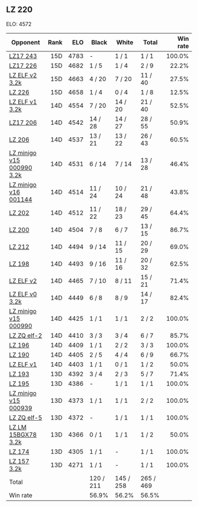 ## LZ 220 ##

ELO: 4572

Opponent | Rank | ELO | Black | White | Total | Win rate
---------|-----:|----:|-------|-------|-------|-------:
[LZ17 243](LZ17%20243.md) | 15D | 4783 | - | 1 / 1 | 1 / 1 | 100.0%
[LZ17 226](LZ17%20226.md) | 15D | 4682 | 1 / 5 | 1 / 4 | 2 / 9 | 22.2%
[LZ ELF v2 3.2k](LZ%20ELF%20v2%203.2k.md) | 15D | 4663 | 4 / 20 | 7 / 20 | 11 / 40 | 27.5%
[LZ 226](LZ%20226.md) | 15D | 4658 | 1 / 4 | 0 / 4 | 1 / 8 | 12.5%
[LZ ELF v1 3.2k](LZ%20ELF%20v1%203.2k.md) | 14D | 4554 | 7 / 20 | 14 / 20 | 21 / 40 | 52.5%
[LZ17 206](LZ17%20206.md) | 14D | 4542 | 14 / 28 | 14 / 27 | 28 / 55 | 50.9%
[LZ 206](LZ%20206.md) | 14D | 4537 | 13 / 21 | 13 / 22 | 26 / 43 | 60.5%
[LZ minigo v15 000990 3.2k](LZ%20minigo%20v15%20000990%203.2k.md) | 14D | 4531 | 6 / 14 | 7 / 14 | 13 / 28 | 46.4%
[LZ minigo v16 001144](LZ%20minigo%20v16%20001144.md) | 14D | 4514 | 11 / 24 | 10 / 24 | 21 / 48 | 43.8%
[LZ 202](LZ%20202.md) | 14D | 4512 | 11 / 22 | 18 / 23 | 29 / 45 | 64.4%
[LZ 200](LZ%20200.md) | 14D | 4504 | 7 / 8 | 6 / 7 | 13 / 15 | 86.7%
[LZ 212](LZ%20212.md) | 14D | 4494 | 9 / 14 | 11 / 15 | 20 / 29 | 69.0%
[LZ 198](LZ%20198.md) | 14D | 4493 | 9 / 16 | 11 / 16 | 20 / 32 | 62.5%
[LZ ELF v2](LZ%20ELF%20v2.md) | 14D | 4465 | 7 / 10 | 8 / 11 | 15 / 21 | 71.4%
[LZ ELF v0 3.2k](LZ%20ELF%20v0%203.2k.md) | 14D | 4449 | 6 / 8 | 8 / 9 | 14 / 17 | 82.4%
[LZ minigo v15 000990](LZ%20minigo%20v15%20000990.md) | 14D | 4425 | 1 / 1 | 1 / 1 | 2 / 2 | 100.0%
[LZ ZQ elf-2](LZ%20ZQ%20elf-2.md) | 14D | 4410 | 3 / 3 | 3 / 4 | 6 / 7 | 85.7%
[LZ 196](LZ%20196.md) | 14D | 4409 | 1 / 1 | 2 / 2 | 3 / 3 | 100.0%
[LZ 190](LZ%20190.md) | 14D | 4405 | 2 / 5 | 4 / 4 | 6 / 9 | 66.7%
[LZ ELF v1](LZ%20ELF%20v1.md) | 14D | 4403 | 1 / 1 | 0 / 1 | 1 / 2 | 50.0%
[LZ 193](LZ%20193.md) | 13D | 4392 | 3 / 4 | 2 / 3 | 5 / 7 | 71.4%
[LZ 195](LZ%20195.md) | 13D | 4386 | - | 1 / 1 | 1 / 1 | 100.0%
[LZ minigo v15 000939](LZ%20minigo%20v15%20000939.md) | 13D | 4373 | 1 / 1 | 1 / 1 | 2 / 2 | 100.0%
[LZ ZQ elf-5](LZ%20ZQ%20elf-5.md) | 13D | 4372 | - | 1 / 1 | 1 / 1 | 100.0%
[LZ LM 15BGX78 3.2k](LZ%20LM%2015BGX78%203.2k.md) | 13D | 4366 | 0 / 1 | 1 / 1 | 1 / 2 | 50.0%
[LZ 174](LZ%20174.md) | 13D | 4305 | 1 / 1 | - | 1 / 1 | 100.0%
[LZ 157 3.2k](LZ%20157%203.2k.md) | 13D | 4271 | 1 / 1 | - | 1 / 1 | 100.0%
Total | | | 120 / 211 | 145 / 258 | 265 / 469 | 
Win rate| | | 56.9% | 56.2% | 56.5% | 
